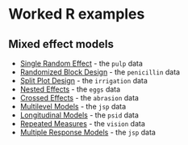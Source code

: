 # Worked R examples

## Mixed effect models

- [Single Random Effect](mixed/pulp.md) - the `pulp` data
- [Randomized Block Design](mixed/penicillin.md) - the `penicillin` data
- [Split Plot Design](mixed/irrigation.md) - the `irrigation` data
- [Nested Effects](nested.html) - the `eggs` data
- [Crossed Effects](crossed.html) - the `abrasion` data
- [Multilevel Models](multilevel.html) - the `jsp` data
- [Longitudinal Models](longitudinal.html) - the `psid` data
- [Repeated Measures](repeated.html) - the `vision` data
- [Multiple Response Models](multiple.html) - the `jsp` data
